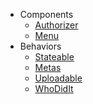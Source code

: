 
- Components
  - [Authorizer](/docs/utils/0.9/components/authorizer)
  - [Menu](/docs/utils/0.9/components/menu)
- Behaviors
  - [Stateable](/docs/utils/0.9/behaviors/stateable)
  - [Metas](/docs/utils/0.9/behaviors/metas)
  - [Uploadable](/docs/utils/0.9/behaviors/uploadable)
  - [WhoDidIt](/docs/utils/0.9/behaviors/whodidit)

